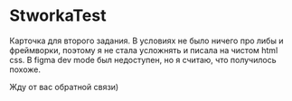 # StworkaTest
Карточка для второго задания. В условиях не было ничего про либы и фреймворки, поэтому я не стала усложнять и писала на чистом html css. 
В figma dev mode был недоступен, но я считаю, что получилось похоже.

Жду от вас обратной связи)
